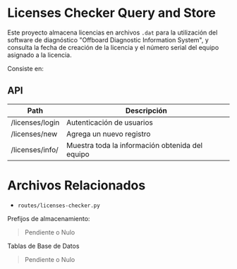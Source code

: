 # Licenses Checker Query and Store

Este proyecto almacena licencias en archivos `.dat` para la utilización del software de diagnóstico "Offboard Diagnostic Information System", y consulta la fecha de creación de la licencia y el número serial del equipo asignado a la licencia.


Consiste en:

## API

| Path                  | Descripción                                     |
| --------------------- | ----------------------------------------------- |
| /licenses/login       | Autenticación de usuarios                       |
| /licenses/new         | Agrega un nuevo registro                        |
| /licenses/info/<id>   | Muestra toda la información obtenida del equipo |


# Archivos Relacionados

 - `routes/licenses-checker.py`

Prefijos de almacenamiento:

> Pendiente o Nulo

Tablas de Base de Datos

> Pendiente o Nulo
